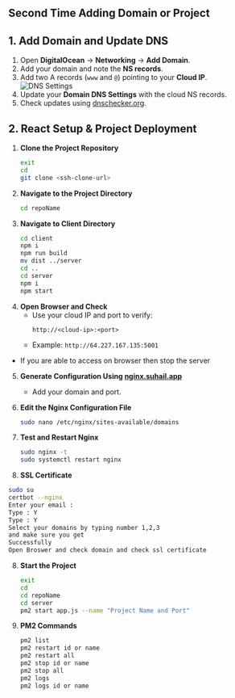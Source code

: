 
## Second Time Adding Domain or Project

## 1. Add Domain and Update DNS

1. Open **DigitalOcean** → **Networking** → **Add Domain**.
2. Add your domain and note the **NS records**.
3. Add two A records (`www` and `@`) pointing to your **Cloud IP**.  
   ![DNS Settings](https://upload.suhail.app/uploads/-9AsXUE.png)
4. Update your **Domain DNS Settings** with the cloud NS records.
5. Check updates using [dnschecker.org](https://dnschecker.org).


## 2. React Setup & Project Deployment

1. **Clone the Project Repository**
   ```sh
   exit
   cd
   git clone <ssh-clone-url>
   ```
2. **Navigate to the Project Directory**
   ```sh
   cd repoName
   ```
3. **Navigate to Client Directory**
   ```sh
   cd client
   npm i 
   npm run build
   mv dist ../server
   cd ..
   cd server
   npm i
   npm start
   ```
6. **Open Browser and Check**
   - Use your cloud IP and port to verify:
     ```
     http://<cloud-ip>:<port>
     ```
   - Example: `http://64.227.167.135:5001`

-  If you are able to access on browser then stop the server 
   

5. **Generate Configuration Using [nginx.suhail.app](https://nginx.suhail.app)**
   - Add your domain and port.
6. **Edit the Nginx Configuration File**
   ```sh
   sudo nano /etc/nginx/sites-available/domains
   ```


7. **Test and Restart Nginx**
   ```sh
   sudo nginx -t
   sudo systemctl restart nginx
   ```


10. **SSL Certificate**
   ```sh
   sudo su
   certbot --nginx
   Enter your email :
   Type : Y
   Type : Y
   Select your domains by typing number 1,2,3
   and make sure you get 
   Successfully 
   Open Broswer and check domain and check ssl certificate 


   ```


8. **Start the Project**
   ```sh
   exit
   cd
   cd repoName
   cd server
   pm2 start app.js --name "Project Name and Port"

   ```

9. **PM2 Commands**
   ```sh
   pm2 list 
   pm2 restart id or name
   pm2 restart all
   pm2 stop id or name 
   pm2 stop all
   pm2 logs 
   pm2 logs id or name

   ```
